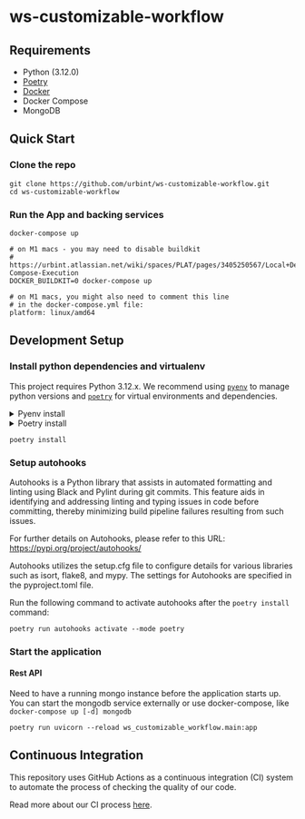 # ws-customizable-workflow

## Requirements

- Python (3.12.0)
- [Poetry](https://python-poetry.org/)
- [Docker](https://docker.com)
- Docker Compose
- MongoDB

## Quick Start

### Clone the repo

```shell
git clone https://github.com/urbint/ws-customizable-workflow.git
cd ws-customizable-workflow
```

### Run the App and backing services

```shell
docker-compose up

# on M1 macs - you may need to disable buildkit
# https://urbint.atlassian.net/wiki/spaces/PLAT/pages/3405250567/Local+Dev+on+M1+Mac#Docker-Compose-Execution
DOCKER_BUILDKIT=0 docker-compose up

# on M1 macs, you might also need to comment this line
# in the docker-compose.yml file:
platform: linux/amd64
```

## Development Setup

### Install python dependencies and virtualenv

This project requires Python 3.12.x. We recommend using [`pyenv`](https://github.com/pyenv/pyenv) to manage python versions and [`poetry`](https://python-poetry.org/) for virtual environments and dependencies.

<details>
  <summary>Pyenv install</summary>

```shell
brew install pyenv
# from pyenv github readme under `zsh` setup
echo 'export PYENV_ROOT="$HOME/.pyenv"' >> ~/.zshrc
echo 'eval "$(pyenv init -)"' >> ~/.zshrc
source ~/.zshrc

# install python 3.12.0
pyenv install 3.12.0

# Set local version
pyenv local 3.12.0
```

</details>

<details>
  <summary>Poetry install</summary>

brew install poetry

</details>

```shell
poetry install
```

### Setup autohooks

Autohooks is a Python library that assists in automated formatting and linting using Black and Pylint during git commits. This feature aids in identifying and addressing linting and typing issues in code before committing, thereby minimizing build pipeline failures resulting from such issues.

For further details on Autohooks, please refer to this URL: https://pypi.org/project/autohooks/

Autohooks utilizes the setup.cfg file to configure details for various libraries such as isort, flake8, and mypy. The settings for Autohooks are specified in the pyproject.toml file.

Run the following command to activate autohooks after the `poetry install` command:

```shell
poetry run autohooks activate --mode poetry
```

### Start the application

#### Rest API

Need to have a running mongo instance before the application starts up. You can start the mongodb service externally or use docker-compose, like `docker-compose up [-d] mongodb`

```shell
poetry run uvicorn --reload ws_customizable_workflow.main:app
```

## Continuous Integration

This repository uses GitHub Actions as a continuous integration (CI) system to automate the process of checking the quality of our code.

Read more about our CI process [here](docs/github-actions.md).
